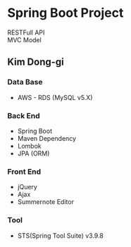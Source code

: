 # Spring Boot Project      
   RESTFull API    
   MVC Model


Kim Dong-gi
---
### **Data Base**     
+ AWS - RDS (MySQL v5.X)   

### **Back End**     
+ Spring Boot    
+ Maven Dependency    
+ Lombok       
+ JPA (ORM)   

### **Front End**     
+ jQuery  
+ Ajax  
+ Summernote Editor  

### **Tool**  
+ STS(Spring Tool Suite) v3.9.8

